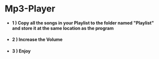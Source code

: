 # Mp3-Player

- #### 1 ) Copy all the songs in your Playlist to the folder named "Playlist" and store it at the same location as the program 
- #### 2 ) Increase the Volume
- #### 3 ) Enjoy 
